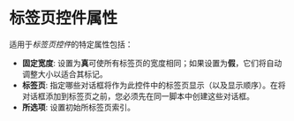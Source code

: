 # 标签页控件属性

适用于*标签页控件*的特定属性包括：

- **固定宽度**: 设置为**真**可使所有标签页的宽度相同；如果设置为**假**，它们将自动调整大小以适合其标记。
- **标签页**: 指定哪些对话框将作为此控件中的标签页显示（以及显示顺序）。在将对话框添加到标签页之前，您必须先在同一脚本中创建这些对话框。
- **所选项**: 设置初始所标签页索引。